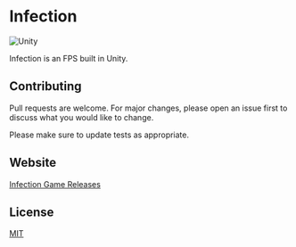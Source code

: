 # Infection
![Unity](https://img.shields.io/badge/Game%20Engine-Unity-lightgrey?logo=unity)

Infection is an FPS built in Unity.

## Contributing
Pull requests are welcome. For major changes, please open an issue first to discuss what you would like to change.

Please make sure to update tests as appropriate.

## Website
[Infection Game Releases](https://infection-game.netlify.app/)

## License
[MIT](https://choosealicense.com/licenses/mit/)
